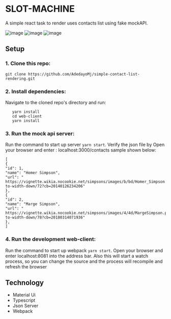 # SLOT-MACHINE
A simple react task to render uses contacts list using fake mockAPI.

![image](https://user-images.githubusercontent.com/53113836/143238465-a8135833-1d14-43a0-bae5-63b9f98a80ce.png)
![image](https://user-images.githubusercontent.com/53113836/143238555-6dc10be8-a8b9-4b9a-a88c-efc6ca8ff4f7.png)
![image](https://user-images.githubusercontent.com/53113836/143243178-5f7b9f82-1916-4d00-b34e-d83fc35cc194.png)

## Setup


### 1. Clone this repo:
```git clone https://github.com/AdedayoMj/simple-contact-list-rendering.git```

### 2. Install dependencies:

Navigate to the cloned repo's directory and run:
```cd mockAPI 
   yarn install
   cd web-client
   yarn install
```

### 3. Run the mock api server:
Run the command to start up server 
```yarn start```.
Verify the json file by Open your browser and enter : localhost:3000/contacts
sample shown below:

```
[
{
"id": 1,
"name": "Homer Simpson",
"url": " https://vignette.wikia.nocookie.net/simpsons/images/b/bd/Homer_Simpson.png/revision/latest/scale-to-width-down/72?cb=20140126234206"
},
{
"id": 2,
"name": "Marge Simpson",
"url": " https://vignette.wikia.nocookie.net/simpsons/images/4/4d/MargeSimpson.png/revision/latest/scale-to-width-down/78?cb=20180314071936"
},
]
```
### 4. Run the development web-client:
Run the command to start up webpack 
```yarn start```.
Open your browser and enter localhost:8081 into the address bar.
Also this will start a watch process, so you can change the source and the process will recompile and refresh the browser



## Technology
- Material Ui
- Typescript
- Json Server
- Webpack
